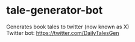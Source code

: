 # tale-generator-bot
Generates book tales to twitter (now known as X)  
Twitter bot: https://twitter.com/DailyTalesGen
